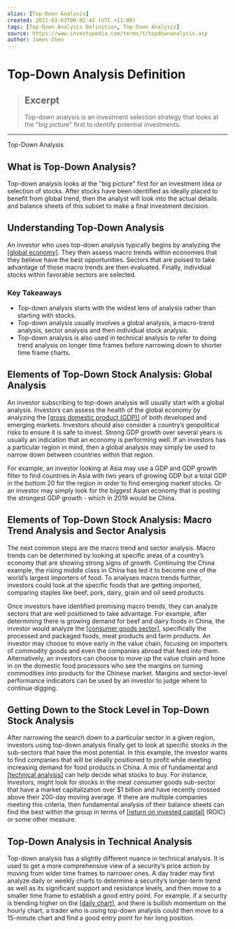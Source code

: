 ```yaml
---
alias: [Top-Down Analysis]
created: 2021-03-03T00:02:42 (UTC +11:00)
tags: [Top-Down Analysis Definition, Top-Down Analysis]
source: https://www.investopedia.com/terms/t/topdownanalysis.asp
author: James Chen
---
```


# Top-Down Analysis Definition

> ## Excerpt
> Top-down analysis is an investment selection strategy that looks at the "big picture" first to identify potential investments.

---

Top-Down Analysis
## What is Top-Down Analysis?

Top-down analysis looks at the "big picture" first for an investment idea or selection of stocks. After stocks have been identified as ideally placed to benefit from global trend, then the analyst will look into the actual details and balance sheets of this subset to make a final investment decision.

## Understanding Top-Down Analysis

An investor who uses top-down analysis typically begins by analyzing the [[global economy]](https://www.investopedia.com/insights/worlds-top-economies/). They then assess macro trends within economies that they believe have the best opportunities. Sectors that are poised to take advantage of those macro trends are then evaluated. Finally, individual stocks within favorable sectors are selected.

### Key Takeaways

-   Top-down analysis starts with the widest lens of analysis rather than starting with stocks.
-   Top-down analysis usually involves a global analysis, a macro-trend analysis, sector analysis and then individual stock analysis.
-   Top-down analysis is also used in technical analysis to refer to doing trend analysis on longer time frames before narrowing down to shorter time frame charts.

## Elements of Top-Down Stock Analysis: Global Analysis

An investor subscribing to top-down analysis will usually start with a global analysis. Investors can assess the health of the global economy by analyzing the [[gross domestic product (GDP)]](https://www.investopedia.com/ask/answers/what-is-gdp-why-its-important-to-economists-investors/) of both developed and emerging markets. Investors should also consider a country’s geopolitical risks to ensure it is safe to invest. Strong GDP growth over several years is usually an indication that an economy is performing well. If an investors has a particular region in mind, then a global analysis may simply be used to narrow down between countries within that region.

For example, an investor looking at Asia may use a GDP and GDP growth filter to find countries in Asia with two years of growing GDP but a total GDP in the bottom 20 for the region in order to find emerging market stocks. Or an investor may simply look for the biggest Asian economy that is posting the strongest GDP growth - which in 2019 would be China.

## Elements of Top-Down Stock Analysis: Macro Trend Analysis and Sector Analysis

The next common steps are the macro trend and sector analysis. Macro trends can be determined by looking at specific areas of a country’s economy that are showing strong signs of growth. Continuing the China example, the rising middle class in China has led it to become one of the world’s largest importers of food. To analyses macro trends further, investors could look at the specific foods that are getting imported, comparing staples like beef, pork, dairy, grain and oil seed products.

Once investors have identified promising macro trends, they can analyze sectors that are well positioned to take advantage. For example, after determining there is growing demand for beef and dairy foods in China, the investor would analyze the [[consumer goods sector]](https://www.investopedia.com/terms/c/consumer-goods-sector.asp), specifically the processed and packaged foods, meat products and farm products. An investor may choose to move early in the value chain, focusing on importers of commodity goods and even the companies abroad that feed into them. Alternatively, an investors can choose to move up the value chain and hone in on the domestic food processors who see the margins on turning commodities into products for the Chinese market. Margins and sector-level performance indicators can be used by an investor to judge where to continue digging.

## Getting Down to the Stock Level in Top-Down Stock Analysis

After narrowing the search down to a particular sector in a given region, investors using top-down analysis finally get to look at specific stocks in the sub-sectors that have the most potential. In this example, the investor wants to find companies that will be ideally positioned to profit while meeting increasing demand for food products in China. A mix of fundamental and [[technical analysis]](https://www.investopedia.com/terms/t/technicalanalysis.asp) can help decide what stocks to buy. For instance, Investors, might look for stocks in the meat consumer goods sub-sector that have a market capitalization over $1 billion and have recently crossed above their 200-day moving average. If there are multiple companies meeting this criteria, then fundamental analysis of their balance sheets can find the best within the group in terms of [[return on invested capital]](https://www.investopedia.com/terms/r/returnoninvestmentcapital.asp) (ROIC) or some other measure.

## Top-Down Analysis in Technical Analysis

Top-down analysis has a slightly different nuance in technical analysis. It is used to get a more comprehensive view of a security’s price action by moving from wider time frames to narrower ones. A day trader may first analyze daily or weekly charts to determine a security’s longer-term trend as well as its significant support and resistance levels, and then move to a smaller time frame to establish a good entry point. For example, if a security is trending higher on the [[daily chart]](https://www.investopedia.com/terms/d/dailychart.asp), and there is bullish momentum on the hourly chart, a trader who is using top-down analysis could then move to a 15-minute chart and find a good entry point for her long position.
